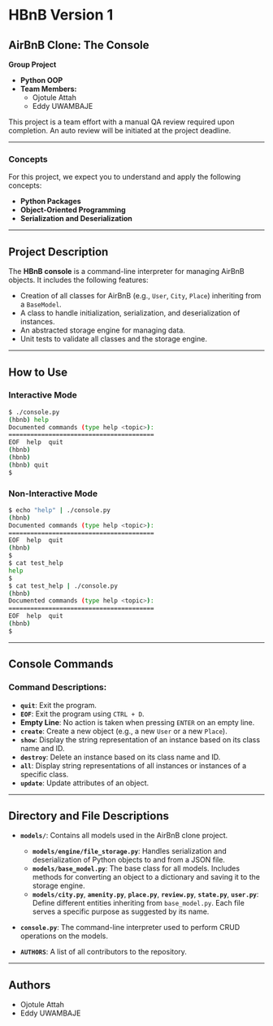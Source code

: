 # HBnB Version 1

## AirBnB Clone: The Console

**Group Project**
- **Python OOP**
- **Team Members:**
  - Ojotule Attah
  - Eddy UWAMBAJE

This project is a team effort with a manual QA review required upon completion. An auto review will be initiated at the project deadline.

---

### Concepts
For this project, we expect you to understand and apply the following concepts:
- **Python Packages**
- **Object-Oriented Programming**
- **Serialization and Deserialization**

---

## Project Description

The **HBnB console** is a command-line interpreter for managing AirBnB objects. It includes the following features:
- Creation of all classes for AirBnB (e.g., `User`, `City`, `Place`) inheriting from a `BaseModel`.
- A class to handle initialization, serialization, and deserialization of instances.
- An abstracted storage engine for managing data.
- Unit tests to validate all classes and the storage engine.

---

## How to Use

### Interactive Mode
```bash
$ ./console.py
(hbnb) help
Documented commands (type help <topic>):
========================================
EOF  help  quit
(hbnb)
(hbnb)
(hbnb) quit
$
```

### Non-Interactive Mode
```bash
$ echo "help" | ./console.py
(hbnb)
Documented commands (type help <topic>):
========================================
EOF  help  quit
(hbnb)
$
$ cat test_help
help
$
$ cat test_help | ./console.py
(hbnb)
Documented commands (type help <topic>):
========================================
EOF  help  quit
(hbnb)
$
```

---

## Console Commands

### Command Descriptions:
- **`quit`**: Exit the program.
- **`EOF`**: Exit the program using `CTRL + D`.
- **Empty Line**: No action is taken when pressing `ENTER` on an empty line.
- **`create`**: Create a new object (e.g., a new `User` or a new `Place`).
- **`show`**: Display the string representation of an instance based on its class name and ID.
- **`destroy`**: Delete an instance based on its class name and ID.
- **`all`**: Display string representations of all instances or instances of a specific class.
- **`update`**: Update attributes of an object.

---

## Directory and File Descriptions

- **`models/`**: Contains all models used in the AirBnB clone project.

  - **`models/engine/file_storage.py`**: Handles serialization and deserialization of Python objects to and from a JSON file.
  - **`models/base_model.py`**: The base class for all models. Includes methods for converting an object to a dictionary and saving it to the storage engine.
  - **`models/city.py`**, **`amenity.py`**, **`place.py`**, **`review.py`**, **`state.py`**, **`user.py`**: Define different entities inheriting from `base_model.py`. Each file serves a specific purpose as suggested by its name.

- **`console.py`**: The command-line interpreter used to perform CRUD operations on the models.
- **`AUTHORS`**: A list of all contributors to the repository.

---

## Authors

- Ojotule Attah
- Eddy UWAMBAJE
